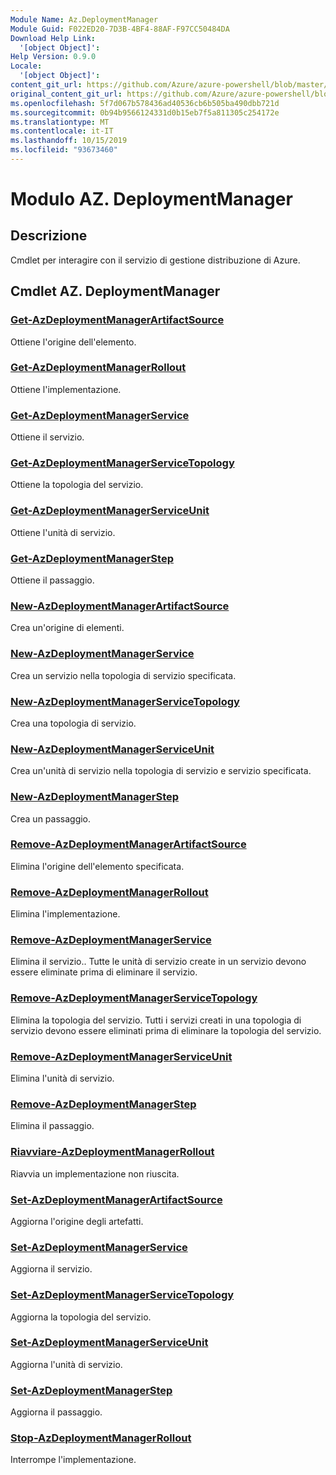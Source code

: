 ```yaml
---
Module Name: Az.DeploymentManager
Module Guid: F022ED20-7D3B-4BF4-88AF-F97CC50484DA
Download Help Link:
  '[object Object]': 
Help Version: 0.9.0
Locale:
  '[object Object]': 
content_git_url: https://github.com/Azure/azure-powershell/blob/master/src/DeploymentManager/DeploymentManager/help/Az.DeploymentManager.md
original_content_git_url: https://github.com/Azure/azure-powershell/blob/master/src/DeploymentManager/DeploymentManager/help/Az.DeploymentManager.md
ms.openlocfilehash: 5f7d067b578436ad40536cb6b505ba490dbb721d
ms.sourcegitcommit: 0b94b9566124331d0b15eb7f5a811305c254172e
ms.translationtype: MT
ms.contentlocale: it-IT
ms.lasthandoff: 10/15/2019
ms.locfileid: "93673460"
---
```

# Modulo AZ. DeploymentManager
## Descrizione
Cmdlet per interagire con il servizio di gestione distribuzione di Azure.

## Cmdlet AZ. DeploymentManager
### [Get-AzDeploymentManagerArtifactSource](Get-AzDeploymentManagerArtifactSource.md)
Ottiene l'origine dell'elemento.

### [Get-AzDeploymentManagerRollout](Get-AzDeploymentManagerRollout.md)
Ottiene l'implementazione.

### [Get-AzDeploymentManagerService](Get-AzDeploymentManagerService.md)
Ottiene il servizio.

### [Get-AzDeploymentManagerServiceTopology](Get-AzDeploymentManagerServiceTopology.md)
Ottiene la topologia del servizio.

### [Get-AzDeploymentManagerServiceUnit](Get-AzDeploymentManagerServiceUnit.md)
Ottiene l'unità di servizio.

### [Get-AzDeploymentManagerStep](Get-AzDeploymentManagerStep.md)
Ottiene il passaggio.

### [New-AzDeploymentManagerArtifactSource](New-AzDeploymentManagerArtifactSource.md)
Crea un'origine di elementi.

### [New-AzDeploymentManagerService](New-AzDeploymentManagerService.md)
Crea un servizio nella topologia di servizio specificata.

### [New-AzDeploymentManagerServiceTopology](New-AzDeploymentManagerServiceTopology.md)
Crea una topologia di servizio.

### [New-AzDeploymentManagerServiceUnit](New-AzDeploymentManagerServiceUnit.md)
Crea un'unità di servizio nella topologia di servizio e servizio specificata.

### [New-AzDeploymentManagerStep](New-AzDeploymentManagerStep.md)
Crea un passaggio.

### [Remove-AzDeploymentManagerArtifactSource](Remove-AzDeploymentManagerArtifactSource.md)
Elimina l'origine dell'elemento specificata.

### [Remove-AzDeploymentManagerRollout](Remove-AzDeploymentManagerRollout.md)
Elimina l'implementazione.

### [Remove-AzDeploymentManagerService](Remove-AzDeploymentManagerService.md)
Elimina il servizio.. Tutte le unità di servizio create in un servizio devono essere eliminate prima di eliminare il servizio.

### [Remove-AzDeploymentManagerServiceTopology](Remove-AzDeploymentManagerServiceTopology.md)
Elimina la topologia del servizio. Tutti i servizi creati in una topologia di servizio devono essere eliminati prima di eliminare la topologia del servizio.

### [Remove-AzDeploymentManagerServiceUnit](Remove-AzDeploymentManagerServiceUnit.md)
Elimina l'unità di servizio.

### [Remove-AzDeploymentManagerStep](Remove-AzDeploymentManagerStep.md)
Elimina il passaggio.

### [Riavviare-AzDeploymentManagerRollout](Restart-AzDeploymentManagerRollout.md)
Riavvia un implementazione non riuscita.

### [Set-AzDeploymentManagerArtifactSource](Set-AzDeploymentManagerArtifactSource.md)
Aggiorna l'origine degli artefatti.

### [Set-AzDeploymentManagerService](Set-AzDeploymentManagerService.md)
Aggiorna il servizio.

### [Set-AzDeploymentManagerServiceTopology](Set-AzDeploymentManagerServiceTopology.md)
Aggiorna la topologia del servizio.

### [Set-AzDeploymentManagerServiceUnit](Set-AzDeploymentManagerServiceUnit.md)
Aggiorna l'unità di servizio.

### [Set-AzDeploymentManagerStep](Set-AzDeploymentManagerStep.md)
Aggiorna il passaggio.

### [Stop-AzDeploymentManagerRollout](Stop-AzDeploymentManagerRollout.md)
Interrompe l'implementazione.

